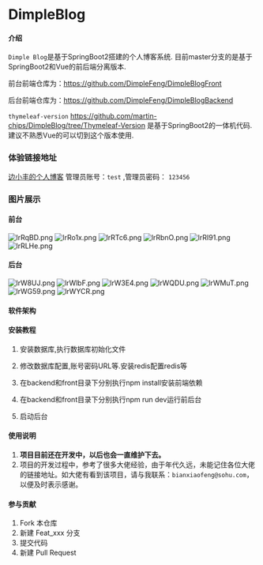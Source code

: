 
# DimpleBlog
#### 介绍
`Dimple Blog`是基于SpringBoot2搭建的个人博客系统.
目前master分支的是基于SpringBoot2和Vue的前后端分离版本.

前台前端仓库为：https://github.com/DimpleFeng/DimpleBlogFront 

后台前端仓库为：https://github.com/DimpleFeng/DimpleBlogBackend

`thymeleaf-version` https://github.com/martin-chips/DimpleBlog/tree/Thymeleaf-Version 是基于SpringBoot2的一体机代码.建议不熟悉Vue的可以切到这个版本使用.

### 体验链接地址
[边小丰的个人博客](http://www.bianxiaofeng.com.cn/)
管理员账号：`test` ,管理员密码： `123456`
### 图片展示
#### 前台
![lrRqBD.png](https://s2.ax1x.com/2020/01/06/lrRqBD.png)
![lrRo1x.png](https://s2.ax1x.com/2020/01/06/lrRo1x.png)
![lrRTc6.png](https://s2.ax1x.com/2020/01/06/lrRTc6.png)
![lrRbnO.png](https://s2.ax1x.com/2020/01/06/lrRbnO.png)
![lrRI91.png](https://s2.ax1x.com/2020/01/06/lrRI91.png)
![lrRLHe.png](https://s2.ax1x.com/2020/01/06/lrRLHe.png)
#### 后台
![lrW8UJ.png](https://s2.ax1x.com/2020/01/06/lrW8UJ.png)
![lrWlbF.png](https://s2.ax1x.com/2020/01/06/lrWlbF.png)
![lrW3E4.png](https://s2.ax1x.com/2020/01/06/lrW3E4.png)
![lrWQDU.png](https://s2.ax1x.com/2020/01/06/lrWQDU.png)
![lrWMuT.png](https://s2.ax1x.com/2020/01/06/lrWMuT.png)
![lrWG59.png](https://s2.ax1x.com/2020/01/06/lrWG59.png)
![lrWYCR.png](https://s2.ax1x.com/2020/01/06/lrWYCR.png)

#### 软件架构
#### 安装教程

1. 安装数据库,执行数据库初始化文件

2. 修改数据库配置,账号密码URL等.安装redis配置redis等

3. 在backend和front目录下分别执行npm install安装前端依赖

4. 在backend和front目录下分别执行npm run dev运行前后台

5. 启动后台


#### 使用说明

1. **项目目前还在开发中，以后也会一直维护下去。**
2. 项目的开发过程中，参考了很多大佬经验，由于年代久远，未能记住各位大佬的链接地址。如大佬有看到该项目，请与我联系：`bianxiaofeng@sohu.com`，以便及时表示感谢。
#### 参与贡献

1. Fork 本仓库
2. 新建 Feat_xxx 分支
3. 提交代码
4. 新建 Pull Request
